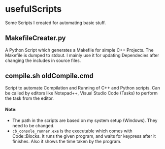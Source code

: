 # usefulScripts
Some Scripts I created for automating basic stuff.


## MakefileCreater.py
A Python Script which generates a Makefile for simple C++ Projects. The Makefile is dumped to stdout. 
I mainly use it for updating Dependecies after changing the includes in source files.

## compile.sh oldCompile.cmd
Script to automate Compilation and Running of C++ and Python scripts.
Can be called by editors like Notepad++, Visual Studio Code (Tasks) to perform the task from the editor.


#### Note:
* The path in the scripts are based on my system setup (Windows). They need to be changed.
* `cb_console_runner.exe` is the executable which comes with Code::Blocks. It runs the given program, and waits for keypress after it finishes. Also it shows the time taken by the program.  
